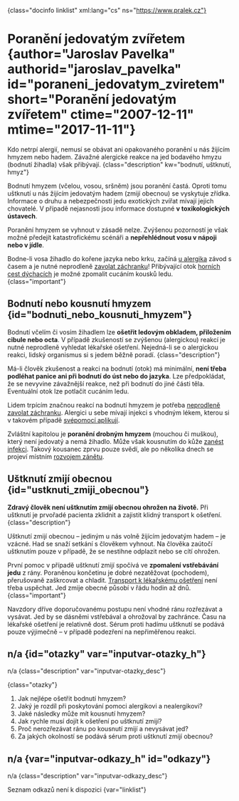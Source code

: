 
{class="docinfo linklist" xml:lang="cs" ns="https://www.pralek.cz"}

# Poranění jedovatým zvířetem {author="Jaroslav Pavelka" authorid="jaroslav\_pavelka" id="poraneni\_jedovatym_zviretem" short="Poranění jedovatým zvířetem" ctime="2007-12-11" mtime="2017-11-11"}

Kdo netrpí alergií, nemusí se obávat ani opakovaného poranění u nás žijícím hmyzem nebo hadem. Závažné alergické reakce na jed bodavého hmyzu (bodnutí žihadla) však přibývají. {class="description" kw="bodnutí, uštknutí, hmyz"}

Bodnutí hmyzem (včelou, vosou, sršněm) jsou poranění častá. Oproti tomu uštknutí u nás žijícím jedovatým hadem (zmijí obecnou) se vyskytuje zřídka. Informace o druhu a nebezpečnosti jedu exotických zvířat mívají jejich chovatelé. V případě nejasnosti jsou informace dostupné **v toxikologických ústavech**.

Poranění hmyzem se vyhnout v zásadě nelze. Zvýšenou pozorností je však možné předejít katastrofickému scénáři a **nepřehlédnout vosu v nápoji nebo v jídle**.

Bodne-li vosa žihadlo do kořene jazyka nebo krku, začíná [u alergika][1] závod s časem a je nutné neprodleně [zavolat záchranku][2]! Přibývající otok [horních cest dýchacích][3] je možné zpomalit cucáním kousků ledu. {class="important"}

## Bodnutí nebo kousnutí hmyzem {id="bodnuti\_nebo\_kousnuti_hmyzem"}

Bodnutí včelím či vosím žihadlem lze **ošetřit ledovým obkladem, přiložením cibule nebo octa**. V případě zkušeností se zvýšenou (alergickou) reakcí je nutné neprodleně vyhledat lékařské ošetření. Nejedná-li se o alergickou reakci, lidský organismus si s jedem běžně poradí. {class="description"}

Má-li člověk zkušenost a reakci na bodnutí (otok) má minimální, **není třeba podléhat panice ani při bodnutí do úst nebo do jazyka**. Lze předpokládat, že se nevyvine závažnější reakce, než při bodnutí do jiné části těla. Eventuální otok lze potlačit cucáním ledu.

Lidem trpícím značnou reakcí na bodnutí hmyzem je potřeba [neprodleně zavolat záchranku][2]. Alergici u sebe mívají injekci s vhodným lékem, kterou si v takovém případě [svépomocí aplikují][4].

Zvláštní kapitolou je **poranění drobným hmyzem** (mouchou či muškou), který není jedovatý a nemá žihadlo. Může však kousnutím do kůže [zanést infekci][5]. Takový kousanec zprvu pouze svědí, ale po několika dnech se projeví místním [rozvojem zánětu][6].

## Uštknutí zmijí obecnou {id="ustknuti\_zmiji\_obecnou"}

**Zdravý člověk není uštknutím zmijí obecnou ohrožen na životě.** Při uštknutí je prvořadé pacienta zklidnit a zajistit klidný transport k ošetření. {class="description"}

Uštknutí zmijí obecnou – jediným u nás volně žijícím jedovatým hadem – je vzácné. Had se snaží setkání s člověkem vyhnout. Na člověka zaútočí uštknutím pouze v případě, že se nestihne odplazit nebo se cítí ohrožen.

První pomoc v případě uštknutí zmijí spočívá ve **zpomalení vstřebávání jedu** z rány. Poraněnou končetinu je dobré nezatěžovat (pochodem), přerušovaně zaškrcovat a chladit. [Transport k lékařskému ošetření][7] není třeba uspěchat. Jed zmije obecné působí v řádu hodin až dnů. {class="important"}

Navzdory dříve doporučovanému postupu není vhodné ránu rozřezávat a vysávat. Jed by se dásněmi vstřebával a ohrožoval by zachránce. Času na lékařské ošetření je relativně dost. Sérum proti hadímu uštknutí se podává pouze výjimečně – v případě podezření na nepřiměřenou reakci.

## n/a {id="otazky" var="inputvar-otazky_h"}

n/a {class="description" var="inputvar-otazky_desc"}

{class="otazky"}

  1. Jak nejlépe ošetřit bodnutí hmyzem?
  2. Jaký je rozdíl při poskytování pomoci alergikovi a nealergikovi?
  3. Jaké následky může mít kousnutí hmyzem?
  4. Jak rychle musí dojít k ošetření po uštknutí zmijí?
  5. Proč nerozřezávat ránu po kousnutí zmijí a nevysávat jed?
  6. Za jakých okolností se podává sérum proti uštknutí zmijí obecnou?

## n/a {var="inputvar-odkazy_h" id="odkazy"}

n/a {class="description" var="inputvar-odkazy_desc"}

Seznam odkazů není k dispozici {var="linklist"}

 [1]: imunita
 [2]: rychla_lekarska_pomoc
 [3]: ryma_a_smrkani
 [4]: pichnuti_injekce
 [5]: mikroorganizmy
 [6]: lecba_zanetu
 [7]: nalehavost_lekarskeho_vysetreni
